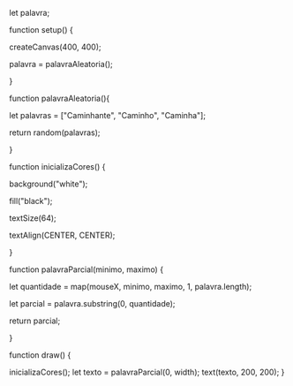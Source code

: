 
let palavra;

function setup() {

  createCanvas(400, 400);

  palavra = palavraAleatoria();

}

function palavraAleatoria(){

  let palavras = ["Caminhante", "Caminho", "Caminha"];

  return random(palavras);

}

function inicializaCores() {

  background("white");

  fill("black");

  textSize(64);

  textAlign(CENTER, CENTER);

}

function palavraParcial(minimo, maximo) {

  let quantidade = map(mouseX, minimo, maximo, 1, palavra.length);

  let parcial = palavra.substring(0, quantidade);

  return parcial;

}

function draw() {

  inicializaCores();
  let texto = palavraParcial(0, width);
  text(texto, 200, 200);
}
